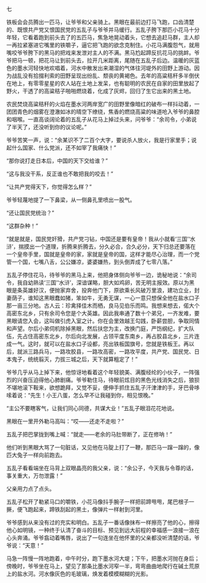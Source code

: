 七

铁板会会员腾出一匹马，让爷爷和父亲骑上。黑眼在最前边打马飞跑，口齿清楚的、既恨共产党又恨国民党的五乱子与爷爷并马缓行。五乱子胯下那匹小花马十分年轻，它看着跑到前头去了的五匹马，焦急地晃动着头，它想去追赶马群，主人却一再拉紧塞进它嘴里的铁嚼子，逼它把飞跑的欲念克制住。小花马满腹怨气，就用嘴咬爷爷胯下的黑马的把戏来发泄对主人的不满。黑马尥起蹄反抗花马的挑衅。爷爷把马一顿，把花马让到前头去，拉开几米距离，尾随在五乱子后边。温暖的灰蓝色的墨水河轻快地欢唱着，河水中散发出来潮湿的气体往河堤外的田野上游动。因为战乱没有拾掇利索的田野呈现出纷乱、颓丧的黄褐色。去年的高粱秸秆多半倒伏在地上，有零零星星的农人站在土地上发呆，也有聪明的农民在自家的田里放起了野火，干透了的高粱秸子啪啪燃烧着，化成了灰烬，回归了生它出来的黑土地。

农民焚烧高粱秸秆的火焰在墨水河两岸宽广的田野里像暗红的破布一样抖动着，一团团青色的烟雾在澄澈如冰的晴空下缭绕，焦香的燃烧高粱的味道呛入爷爷的鼻腔和咽喉。一直高谈阔论着的五乱子从花马上掉过头来，问爷爷：“余司令，小弟说了半天了，还没听到你的议论呢。”

爷爷苦笑一声，说：“余某识不了二百个大字，要说杀人放火，我是行家里手；说起什么国家、什么党派，还不如宰了我痛快！”

“那你说打走日本后，中国的天下交给谁？”

“这与我没干系，反正谁也不敢把我的咬去！”

“让共产党得天下，你觉得怎么样？”

爷爷轻蔑地提了一下鼻梁，从一侧鼻孔里喷出一股气。

“还让国民党统治？”

“这群杂种！”

“就是就是，国民党奸猾，共产党刁钻，中国还是要有皇帝！我从小就看‘三国’‘水浒’，揣摸出一个道理，折腾来折腾去，分久必合，合久必分，天下归总还要落在一个皇帝手里，国就是皇帝的家，家就是皇帝的国，这样才能尽心治理，而一个党管一个国，七嘴八舌，公公嫌凉，婆婆嫌热，到头倒弄成了七零八落。”

五乱子停住花马，待爷爷的黑马上来，他把身体侧向爷爷一边，诡秘地说：“余司令，我自幼熟读‘三国’‘水浒’，深谙谋略，胆大如鸡卵，苦无明主报效。原以为黑眼是条英雄好汉，便抛家弃舍，投奔他门下，原欲乘长风破万里浪，建功立业，封妻荫子，谁知这黑眼蠢如猪，笨如牛，无勇无谋，一心一意只想保全他在盐水口子那一亩三分地。古人云：珍禽择佳木而栖，良马见伯乐而鸣。我想来想去，偌大个高密东北乡，只有余司令您是个大英雄。因此我串通了数十个弟兄，一齐发难，要黑眼请您入会，这叫做引虎入室之计。你在会里效越王勾践，卧薪尝胆，争取同情和声望。尔后小弟伺机除掉黑眼，然后扶您为主，改换门庭，严饬纲纪，扩大队伍，先占住高密东北乡，尔后向北发展，占领平度东南乡，再占胶县北乡，三片连成一气。这时，就可以在盐水口子设都，亮出铁板国旗号，您就是铁板王。再以后，就派三路兵马，一路攻胶县，一路攻高密，一路攻平度，共产党、国民党、日本鬼子，统统翦灭，力拔三城之后，天下就算粗定了！”

爷爷几乎从马上掉下来，他惊讶地看着这个年轻貌美、满腹经纶的小伙子，一阵强烈的兴奋压迫得他心肺剧痛。爷爷勒住马，待眼前炫目的黑色光线消失之后，狼狈不堪地滚下鞍来，欲想跪拜，又觉不妥，便伸手抓住五乱子汗津津的手，牙巴骨哆嗦着说：“先生！小王八蛋，怎么早不让我碰到你，相见恨晚。”

“主公不要瞎客气，让我们同心同德，共谋大业！”五乱子眼泪花花地说。

黑眼在一里开外勒马高叫：“哎——还走不走啦？”

五乱子把巴掌拢到嘴上喊：“就走——老余的马肚带断了，正在修呐！”

他们听到黑眼大骂了一句脏话，又见他在马腚上打了一鞭，那匹马一蹿一蹿的，像匹大兔子一样向前跑去。

五乱子看看端坐在马背上双眼晶亮的我父亲，说：“余公子，今天我与令尊的话，事关重大，万勿泄露！”

父亲用力点了点头。

五乱子松开了勒紧马口的嚼铁，小花马像抖手腕子一样把前蹄甩甩，尾巴根子一撅，便飞跑起来，蹄铁刮起的黑土，像弹片一样射到河里。

爷爷感到从来没有过的充实和明白。五乱子一番话像抹布一样擦亮了他的心，擦得他心如明镜，一种终于认清了奋斗的目标、预见到远大前程的幸福感一浪接一浪在心头奔涌。爷爷翕动着嘴唇，说出了一句连坐在他怀里的父亲都没听清楚的话，爷爷说：“天意！”

马急一阵慢一阵地跑着，中午时分，跑下墨水河大堤；下午，把墨水河抛在身后；傍晚时，爷爷坐在马上，望见了那条比墨水河窄一半，弯弯曲曲地爬行在碱土荒原上的盐水河。河水像灰色的毛玻璃，焕发着模模糊糊的光影。